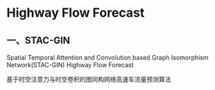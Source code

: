 # Highway Flow Forecast
## 一、STAC-GIN
Spatial Temporal Attention and Convolution based Graph Isomorphism Network(STAC-GIN) Highway Flow Forecast

基于时空注意力与时空卷积的图同构网络高速车流量预测算法
